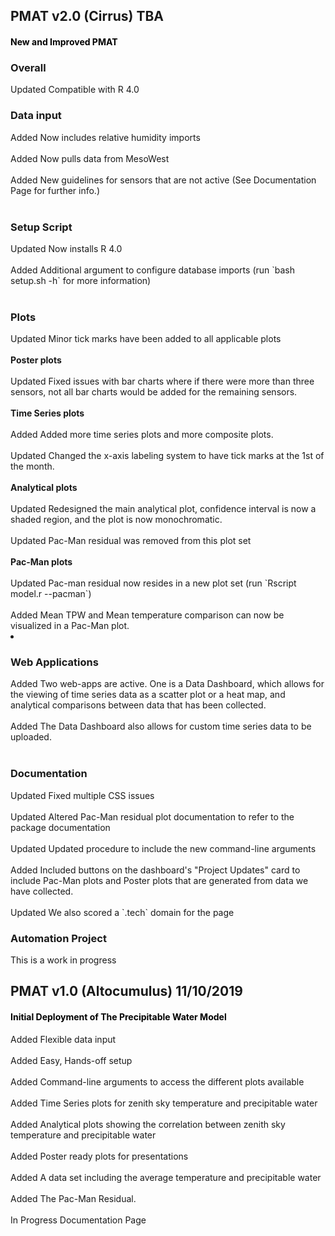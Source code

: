 <a id="top"></a>
<div class="section timeline">
  <div class='timeline-item'>
    <div class="content">
      <div class="collapsible">
            <div class="collapsible-header">
                <h2>PMAT v2.0 (Cirrus) <span class="label label-rounded text-light text-capitalize tag-date">TBA</span></h2></div>
            <div class="panel">
              <h4 style="color:black">New and Improved PMAT</h4>
              <div>
                <h3>Overall</h3>
                  <li style="list-style: none;">
                    <span class="label label-rounded text-light text-capitalize tag-changed">Updated</span>
                    Compatible with R 4.0
                  </li>
                <h3>Data input</h3>
                  <li style="list-style: none;">
                    <span class="label label-rounded text-light text-capitalize tag-added">Added</span>
                    Now includes relative humidity imports</li><br>
                  <li style="list-style: none;">
                    <span class="label label-rounded text-light text-capitalize tag-added">Added</span>
                      Now pulls data from MesoWest</li><br>
                  <li style="list-style: none;">
                    <span class="label label-rounded text-light text-capitalize tag-added">Added</span>
                    New guidelines for sensors that are not active (See Documentation Page for further info.)</li><br>
                <h3>Setup Script</h3>
                  <li style="list-style: none;">
                    <span class="label label-rounded text-light text-capitalize tag-changed">Updated</span>
                      Now installs R 4.0</li><br>
                  <li style="list-style: none;">
                    <span class="label label-rounded text-light text-capitalize tag-added">Added</span>
                    Additional argument to configure database imports (run `bash setup.sh -h` for more information)</li><br>
                <h3>Plots</h3>
                  <li style="list-style: none;">
                    <span class="label label-rounded text-light text-capitalize tag-changed">Updated</span>
                    Minor tick marks have been added to all applicable plots</li><br>
                  <b>Poster plots</b><br><br>
                  <li style="list-style: none;">
                    <span class="label label-rounded text-light text-capitalize tag-changed">Updated</span>
                    Fixed issues with bar charts where if there were more than three sensors, not all bar charts would be added for the remaining sensors.</li><br>
                  <b>Time Series plots</b><br><br>
                  <li style="list-style: none;">
                    <span class="label label-rounded text-light text-capitalize tag-added">Added</span>
                    Added more time series plots and more composite plots.</li><br>
                  <li style="list-style: none;">
                    <span class="label label-rounded text-light text-capitalize tag-changed">Updated</span>
                    Changed the x-axis labeling system to have tick marks at the 1st of the month.</li><br>
                  <b>Analytical plots</b><br><br>
                  <li style="list-style: none;">
                    <span class="label label-rounded text-light text-capitalize tag-changed">Updated</span>
                    Redesigned the main analytical plot, confidence interval is now a shaded region, and the plot is now monochromatic.</li><br>
                  <li style="list-style: none;">
                    <span class="label label-rounded text-light text-capitalize tag-changed">Updated</span>
                    Pac-Man residual was removed from this plot set</li><br>
                  <b>Pac-Man plots</b><br><br>
                  <li style="list-style: none;">
                  <span class="label label-rounded text-light text-capitalize tag-changed">Updated</span>
                    Pac-man residual now resides in a new plot set (run `Rscript model.r --pacman`)
                  </li><br>
                  <li style="list-style: none;">
                    <span class="label label-rounded text-light text-capitalize tag-added">Added</span>
                    Mean TPW and Mean temperature comparison can now be visualized in a Pac-Man plot.
                  <li>
                <h3>Web Applications</h3>
                  <li style="list-style: none;">
                  <span class="label label-rounded text-light text-capitalize tag-added">Added</span>
                  Two web-apps are active. One is a Data Dashboard, which allows for the viewing of time series data as a scatter plot or a heat map, and analytical comparisons between data that has been collected.
                  </li><br>
                  <li style="list-style: none;">
                    <span class="label label-rounded text-light text-capitalize tag-added">Added</span>
                    The Data Dashboard also allows for custom time series data to be uploaded.
                  </li><br>
                <h3>Documentation</h3>
                  <li style="list-style: none;">
                    <span class="label label-rounded text-light text-capitalize tag-changed">Updated</span>
                    Fixed multiple CSS issues
                  </li><br>
                  <li style="list-style: none;">
                    <span class="label label-rounded text-light text-capitalize tag-changed">Updated</span>
                    Altered Pac-Man residual plot documentation to refer to the package documentation
                  </li><br>
                  <li style="list-style: none;">
                  <span class="label label-rounded text-light text-capitalize tag-changed">Updated</span>
                    Updated procedure to include the new command-line arguments
                  </li><br>
                  <li style="list-style: none;">
                    <span class="label label-rounded text-light text-capitalize tag-added">Added</span>
                    Included buttons on the dashboard's "Project Updates" card to include Pac-Man plots and Poster plots that are generated from data we have collected.
                  </li><br>
                  <li style="list-style: none;">
                    <span class="label label-rounded text-light text-capitalize tag-changed">Updated</span>
                    We also scored a `.tech` domain for the page
                  </li>
                <h3>Automation Project</h3>
                  <li style="list-style: none;">
                    This is a work in progress
                  </li></div></div>
          </div></div>
    </div>
  </div>
  <div class="timeline-item">
    <div class="content">
      <div class="collapsible">
        <div class="collapsible-header">
            <h2>PMAT v1.0 (Altocumulus) <span class="label label-rounded text-light text-capitalize tag-date">11/10/2019</span></h2></div>
          <div class="panel">
              <h4 style="color:black">Initial Deployment of The Precipitable Water Model</h4><div>
              <li style="list-style: none;">
                <span class="label label-rounded text-light text-capitalize tag-added">Added</span>
                  Flexible data input
              </li><br>
              <li style="list-style: none;">
                <span class="label label-rounded text-light text-capitalize tag-added">Added</span>
                  Easy, Hands-off setup
              </li><br>
              <li style="list-style: none;">
                <span class="label label-rounded text-light text-capitalize tag-added">Added</span>
                  Command-line arguments to access the different plots available
              </li><br>
              <li style="list-style: none;">
                <span class="label label-rounded text-light text-capitalize tag-added">Added</span>
                  Time Series plots for zenith sky temperature and precipitable water
              </li><br>
              <li style="list-style: none;">
                <span class="label label-rounded text-light text-capitalize tag-added">Added</span>
                  Analytical plots showing the correlation between zenith sky temperature and precipitable water
              </li><br>
              <li style="list-style: none;">
                <span class="label label-rounded text-light text-capitalize tag-added">Added</span>
                  Poster ready plots for presentations
              </li><br>
              <li style="list-style: none;">
                <span class="label label-rounded text-light text-capitalize tag-added">Added</span>
                  A data set including the average temperature and precipitable water
              </li><br>
              <li style="list-style: none;">
                <span class="label label-rounded text-light text-capitalize tag-added">Added</span>
                  The Pac-Man Residual.
              </li><br>
              <li style="list-style: none;">
                <span class="label label-rounded text-light text-capitalize tag-changed">In Progress</span>
                  Documentation Page
              </li><br></div>
        </div>
      </div>
  </div>
</div>
